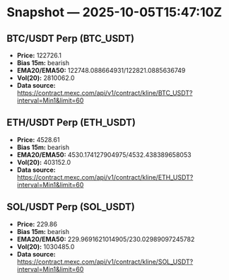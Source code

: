 # Snapshot — 2025-10-05T15:47:10Z

## BTC/USDT Perp (BTC_USDT)
- **Price:** 122726.1
- **Bias 15m:** bearish
- **EMA20/EMA50:** 122748.088664931/122821.0885636749
- **Vol(20):** 2810062.0
- **Data source:** https://contract.mexc.com/api/v1/contract/kline/BTC_USDT?interval=Min1&limit=60

## ETH/USDT Perp (ETH_USDT)
- **Price:** 4528.61
- **Bias 15m:** bearish
- **EMA20/EMA50:** 4530.174127904975/4532.438389658053
- **Vol(20):** 403152.0
- **Data source:** https://contract.mexc.com/api/v1/contract/kline/ETH_USDT?interval=Min1&limit=60

## SOL/USDT Perp (SOL_USDT)
- **Price:** 229.86
- **Bias 15m:** bearish
- **EMA20/EMA50:** 229.9691621014905/230.02989097245782
- **Vol(20):** 1030485.0
- **Data source:** https://contract.mexc.com/api/v1/contract/kline/SOL_USDT?interval=Min1&limit=60
